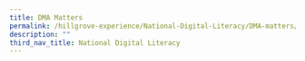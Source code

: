 ```yaml
---
title: DMA Matters
permalink: /hillgrove-experience/National-Digital-Literacy/DMA-matters/
description: ""
third_nav_title: National Digital Literacy
---
```

